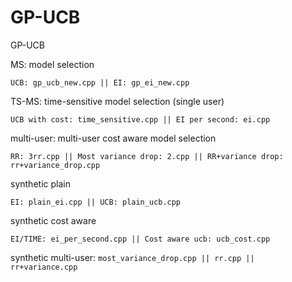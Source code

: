 # GP-UCB
GP-UCB

MS: model selection

`UCB: gp_ucb_new.cpp ||
 EI: gp_ei_new.cpp
`

TS-MS: time-sensitive model selection (single user)

`UCB with cost: time_sensitive.cpp ||
 EI per second: ei.cpp
`

multi-user: multi-user cost aware model selection

`
RR: 3rr.cpp ||
Most variance drop: 2.cpp ||
RR+variance drop: rr+variance_drop.cpp
`

synthetic plain

`
EI: plain_ei.cpp ||
UCB: plain_ucb.cpp
`

synthetic cost aware

`
EI/TIME: ei_per_second.cpp ||
Cost aware ucb: ucb_cost.cpp
`

synthetic multi-user:
`
most_variance_drop.cpp ||
rr.cpp ||
rr+variance.cpp
`
